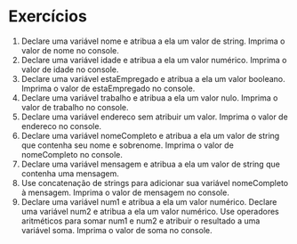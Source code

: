 # Exercícios

1. Declare uma variável nome e atribua a ela um valor de string. Imprima o valor de nome no console.
2. Declare uma variável idade e atribua a ela um valor numérico. Imprima o valor de idade no console.
3. Declare uma variável estaEmpregado e atribua a ela um valor booleano. Imprima o valor de estaEmpregado no console.
4. Declare uma variável trabalho e atribua a ela um valor nulo. Imprima o valor de trabalho no console.
5. Declare uma variável endereco sem atribuir um valor. Imprima o valor de endereco no console.
6. Declare uma variável nomeCompleto e atribua a ela um valor de string que contenha seu nome e sobrenome. Imprima o valor de nomeCompleto no console.
7. Declare uma variável mensagem e atribua a ela um valor de string que contenha uma mensagem.
8. Use concatenação de strings para adicionar sua variável nomeCompleto à mensagem. Imprima o valor de mensagem no console.
9. Declare uma variável num1 e atribua a ela um valor numérico. Declare uma variável num2 e atribua a ela um valor numérico. Use operadores aritméticos para somar num1 e num2 e atribuir o resultado a uma variável soma. Imprima o valor de soma no console.
